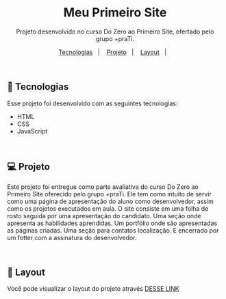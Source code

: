 <h1 align="center"> Meu Primeiro Site </h1>

<p align="center">
Projeto desenvolvido no curso Do Zero ao Primeiro Site, ofertado pelo grupo +praTi.
</p>

<p align="center">
  <a href="#-tecnologias">Tecnologias</a>&nbsp;&nbsp;&nbsp;|&nbsp;&nbsp;&nbsp;
  <a href="#-projeto">Projeto</a>&nbsp;&nbsp;&nbsp;|&nbsp;&nbsp;&nbsp;
  <a href="#-layout">Layout</a>&nbsp;&nbsp;&nbsp;|&nbsp;&nbsp;&nbsp;
</p>

<br>

## 🚀 Tecnologias

Esse projeto foi desenvolvido com as seguintes tecnologias:

- HTML
- CSS
- JavaScript

<br>

## 💻 Projeto

Este projeto foi entregue como parte avaliativa do curso Do Zero ao Primeiro Site oferecido pelo grupo +praTi. Ele tem como intuito de servir como uma página de apresentação do aluno como desenvolvedor, assim como os projetos executados em aula.
O site consiste em uma folha de rosto seguida por uma apresentação do candidato.
Uma seção onde apresenta as habilidades aprendidas.
Um portfólio onde são apresentadas as páginas criadas.
Uma seção para contatos localização.
E encerrado por um fotter com a assinatura do desenvolvedor.

<br>

## 🔖 Layout

Você pode visualizar o layout do projeto através [DESSE LINK](https://btornquist.github.io/brunatornquist/)
